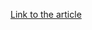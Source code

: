 [Link to the article](https://www.akamai.com/blog/security/identifying-dns-exfiltration-attack-that-wasnt-real-this-time)
